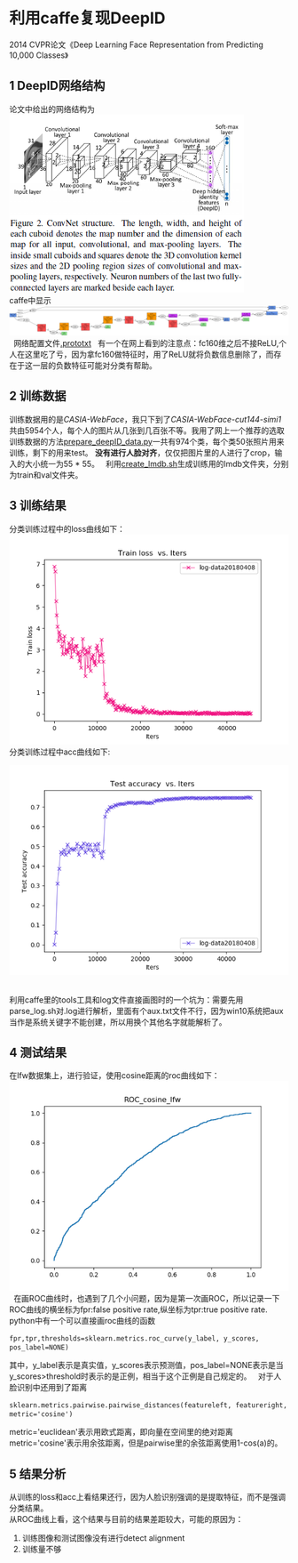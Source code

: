 # 利用caffe复现DeepID
2014 CVPR论文《Deep Learning Face Representation from Predicting 10,000 Classes》
## 1 DeepID网络结构
论文中给出的网络结构为  
![DeepID structure in paper](https://github.com/alfredtorres/Reading-notebook/blob/master/DeepID/DeepId.png)  
caffe中显示  
![CNN in caffe](https://github.com/alfredtorres/Reading-notebook/blob/master/DeepID/deepId_train_test.png)  
网络配置文件[.prototxt](https://github.com/alfredtorres/Reading-notebook/blob/master/DeepID/deepId_train_test.prototxt)  
有一个在网上看到的注意点：fc160维之后不接ReLU,个人在这里吃了亏，因为拿fc160做特征时，用了ReLU就将负数信息删除了，而存在于这一层的负数特征可能对分类有帮助。  
## 2 训练数据
训练数据用的是*CASIA-WebFace*，我只下到了*CASIA-WebFace-cut144-simi1*共由5954个人，每个人的图片从几张到几百张不等。我用了网上一个推荐的选取训练数据的方法[prepare_deepID_data.py](https://github.com/alfredtorres/Reading-notebook/blob/master/DeepID/prepare_deepId_data.py)一共有974个类，每个类50张照片用来训练，剩下的用来test。
**没有进行人脸对齐**，仅仅把图片里的人进行了crop，输入的大小统一为55 * 55。  
利用[create_lmdb.sh](https://github.com/alfredtorres/Reading-notebook/blob/master/DeepID/create_deepId_data_lmdb.sh)生成训练用的lmdb文件夹，分别为train和val文件夹。

## 3 训练结果
分类训练过程中的loss曲线如下：  
![train loss iters](https://github.com/alfredtorres/Reading-notebook/blob/master/DeepID/train-loss-iters.png)  
分类训练过程中acc曲线如下:  

![test acc iters](https://github.com/alfredtorres/Reading-notebook/blob/master/DeepID/test-acc-iters.png)  

利用caffe里的tools工具和log文件直接画图时的一个坑为：需要先用parse_log.sh对.log进行解析，里面有个aux.txt文件不行，因为win10系统把aux当作是系统关键字不能创建，所以用换个其他名字就能解析了。

## 4 测试结果
在lfw数据集上，进行验证，使用cosine距离的roc曲线如下：  
![roc lfw cosine](https://github.com/alfredtorres/Reading-notebook/blob/master/DeepID/ROC%20curve%20lfw.png)   
在画ROC曲线时，也遇到了几个小问题，因为是第一次画ROC，所以记录一下  
ROC曲线的横坐标为fpr:false positive rate,纵坐标为tpr:true positive rate.  
python中有一个可以直接画roc曲线的函数     
    
    fpr,tpr,thresholds=sklearn.metrics.roc_curve(y_label, y_scores, pos_label=NONE)  
其中，y_label表示是真实值，y_scores表示预测值，pos_label=NONE表示是当y_scores>threshold时表示的是正例，相当于这个正例是自己规定的。  
对于人脸识别中还用到了距离  

    sklearn.metrics.pairwise.pairwise_distances(featureleft, featureright, metric='cosine')   
    
metric='euclidean'表示用欧式距离，即向量在空间里的绝对距离
metric='cosine'表示用余弦距离，但是pairwise里的余弦距离使用1-cos(a)的。
## 5 结果分析
从训练的loss和acc上看结果还行，因为人脸识别强调的是提取特征，而不是强调分类结果。  
从ROC曲线上看，这个结果与目前的结果差距较大，可能的原因为：
1. 训练图像和测试图像没有进行detect alignment
2. 训练量不够
